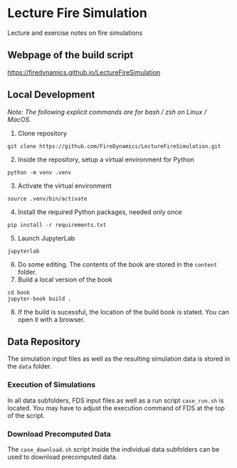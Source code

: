 # Lecture Fire Simulation
Lecture and exercise notes on fire simulations

## Webpage of the build script
https://firedynamics.github.io/LectureFireSimulation

## Local Development

*Note: The following explicit commands are for bash / zsh on Linux / MacOS.*

1. Clone repository
```
git clone https://github.com/FireDynamics/LectureFireSimulation.git
```
2. Inside the repository, setup a virtual environment for Python
```
python -m venv .venv
```
3. Activate the virtual environment
```
source .venv/bin/activate
```
4. Install the required Python packages, needed only once
```
pip install -r requirements.txt
```
5. Launch JupyterLab
```
jupyterlab
```
6. Do some editing. The contents of the book are stored in the `content` folder.
7. Build a local version of the book
```
cd book
jupyter-book build .
```
8. If the build is sucessful, the location of the build book is stated. You can open it with a browser.

## Data Repository

The simulation input files as well as the resulting simulation data is stored in the `data` folder.

### Execution of Simulations

In all data subfolders, FDS input files as well as a run script `case_run.sh` is located. You may have to adjust the execution command of FDS at the top of the script. 

### Download Precomputed Data

The `case_download.sh` script inside the individual data subfolders can be used to download precomputed data.
